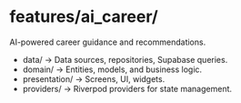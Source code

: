 ﻿# features/ai_career/

AI-powered career guidance and recommendations.

- data/ → Data sources, repositories, Supabase queries.  
- domain/ → Entities, models, and business logic.  
- presentation/ → Screens, UI, widgets.  
- providers/ → Riverpod providers for state management.
